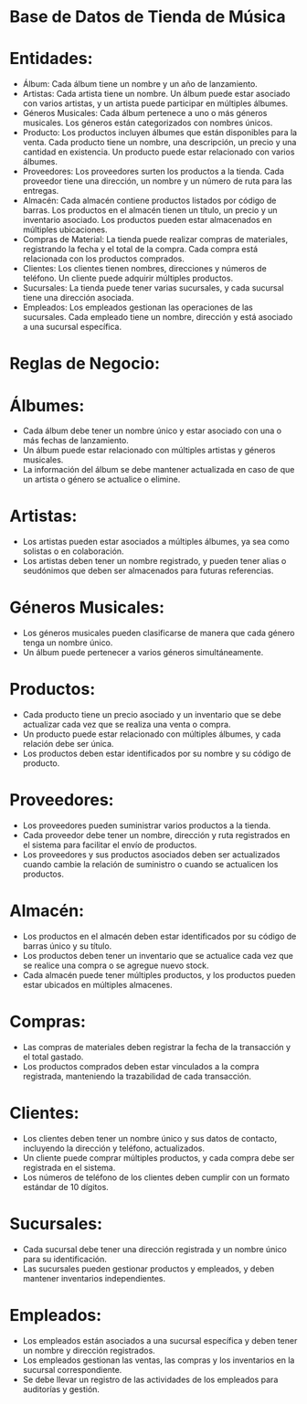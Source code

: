 # Base de Datos de Tienda de Música
# Entidades:

- Álbum: Cada álbum tiene un nombre y un año de lanzamiento.
- Artistas: Cada artista tiene un nombre. Un álbum puede estar asociado con varios artistas, y un artista puede participar en múltiples álbumes.
- Géneros Musicales: Cada álbum pertenece a uno o más géneros musicales. Los géneros están categorizados con nombres únicos.
- Producto: Los productos incluyen álbumes que están disponibles para la venta. Cada producto tiene un nombre, una descripción, un precio y una cantidad en existencia. Un producto puede estar relacionado 
             con varios álbumes.
- Proveedores: Los proveedores surten los productos a la tienda. Cada proveedor tiene una dirección, un nombre y un número de ruta para las entregas.
- Almacén: Cada almacén contiene productos listados por código de barras. Los productos en el almacén tienen un título, un precio y un inventario asociado. Los productos pueden estar almacenados en 
            múltiples ubicaciones.
- Compras de Material: La tienda puede realizar compras de materiales, registrando la fecha y el total de la compra. Cada compra está relacionada con los productos comprados.
- Clientes: Los clientes tienen nombres, direcciones y números de teléfono. Un cliente puede adquirir múltiples productos.
- Sucursales: La tienda puede tener varias sucursales, y cada sucursal tiene una dirección asociada.
- Empleados: Los empleados gestionan las operaciones de las sucursales. Cada empleado tiene un nombre, dirección y está asociado a una sucursal específica.

# Reglas de Negocio:
# Álbumes:
- Cada álbum debe tener un nombre único y estar asociado con una o más fechas de lanzamiento.
- Un álbum puede estar relacionado con múltiples artistas y géneros musicales.
- La información del álbum se debe mantener actualizada en caso de que un artista o género se actualice o elimine.
# Artistas:
- Los artistas pueden estar asociados a múltiples álbumes, ya sea como solistas o en colaboración.
- Los artistas deben tener un nombre registrado, y pueden tener alias o seudónimos que deben ser almacenados para futuras referencias.
# Géneros Musicales:
- Los géneros musicales pueden clasificarse de manera que cada género tenga un nombre único.
- Un álbum puede pertenecer a varios géneros simultáneamente.
# Productos:
- Cada producto tiene un precio asociado y un inventario que se debe actualizar cada vez que se realiza una venta o compra.
- Un producto puede estar relacionado con múltiples álbumes, y cada relación debe ser única.
- Los productos deben estar identificados por su nombre y su código de producto.
# Proveedores:
- Los proveedores pueden suministrar varios productos a la tienda.
- Cada proveedor debe tener un nombre, dirección y ruta registrados en el sistema para facilitar el envío de productos.
- Los proveedores y sus productos asociados deben ser actualizados cuando cambie la relación de suministro o cuando se actualicen los productos.
# Almacén:
- Los productos en el almacén deben estar identificados por su código de barras único y su título.
- Los productos deben tener un inventario que se actualice cada vez que se realice una compra o se agregue nuevo stock.
- Cada almacén puede tener múltiples productos, y los productos pueden estar ubicados en múltiples almacenes.
# Compras:
- Las compras de materiales deben registrar la fecha de la transacción y el total gastado.
- Los productos comprados deben estar vinculados a la compra registrada, manteniendo la trazabilidad de cada transacción.
# Clientes:
- Los clientes deben tener un nombre único y sus datos de contacto, incluyendo la dirección y teléfono, actualizados.
- Un cliente puede comprar múltiples productos, y cada compra debe ser registrada en el sistema.
- Los números de teléfono de los clientes deben cumplir con un formato estándar de 10 dígitos.
# Sucursales:
- Cada sucursal debe tener una dirección registrada y un nombre único para su identificación.
- Las sucursales pueden gestionar productos y empleados, y deben mantener inventarios independientes.
# Empleados:
- Los empleados están asociados a una sucursal específica y deben tener un nombre y dirección registrados.
- Los empleados gestionan las ventas, las compras y los inventarios en la sucursal correspondiente.
- Se debe llevar un registro de las actividades de los empleados para auditorías y gestión.
